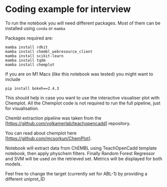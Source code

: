 # Coding example for interview

To run the notebook you will need different packages. 
Most of them can be installed using ```conda``` or ```mamba```

Packages required are:

```
mamba install rdkit
mamba install chembl_webresource_client
mamba install scikit-learn
mamba install tqdm
mamba install chemplot
```
If you are on M1 Macs (like this notebook was tested) you might want to include

```
pip install bokeh==2.4.3
```
This should help in case you want to use the interactive visualiser plot with Chemplot.
All the Chemplot code is not required to run the full pipeline, just for visualisation.

Chembl extraction pipeline was taken from the [https://github.com/volkamerlab/teachopencadd] repository.

You can read about chemplot here [https://github.com/mcsorkun/ChemPlot].

Notebook will extract data from ChEMBL using TeachOpenCadd template notebook, then apply physchem filters. Finally Random Forest Regressor and SVM will be used on the retrieved set.
Metrics will be displayed for both models. 

Feel free to change the target (currently set for ABL-1) by providing a different uniprot_ID
